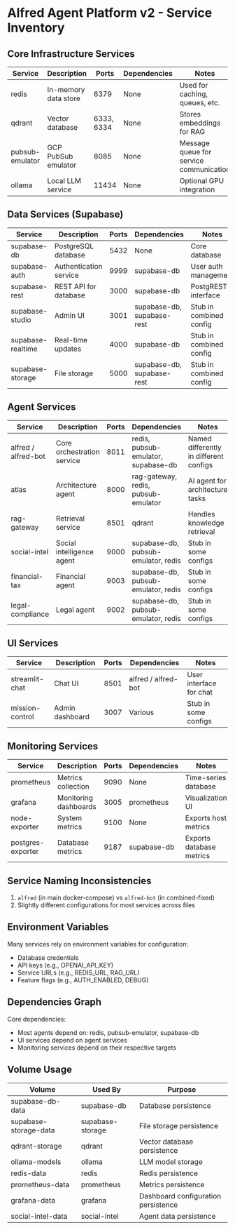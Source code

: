 # Alfred Agent Platform v2 - Service Inventory

## Core Infrastructure Services

| Service | Description | Ports | Dependencies | Notes |
|---------|-------------|-------|-------------|-------|
| redis | In-memory data store | 6379 | None | Used for caching, queues, etc. |
| qdrant | Vector database | 6333, 6334 | None | Stores embeddings for RAG |
| pubsub-emulator | GCP PubSub emulator | 8085 | None | Message queue for service communication |
| ollama | Local LLM service | 11434 | None | Optional GPU integration |

## Data Services (Supabase)

| Service | Description | Ports | Dependencies | Notes |
|---------|-------------|-------|-------------|-------|
| supabase-db | PostgreSQL database | 5432 | None | Core database |
| supabase-auth | Authentication service | 9999 | supabase-db | User auth management |
| supabase-rest | REST API for database | 3000 | supabase-db | PostgREST interface |
| supabase-studio | Admin UI | 3001 | supabase-db, supabase-rest | Stub in combined config |
| supabase-realtime | Real-time updates | 4000 | supabase-db | Stub in combined config |
| supabase-storage | File storage | 5000 | supabase-db, supabase-rest | Stub in combined config |

## Agent Services

| Service | Description | Ports | Dependencies | Notes |
|---------|-------------|-------|-------------|-------|
| alfred / alfred-bot | Core orchestration service | 8011 | redis, pubsub-emulator, supabase-db | Named differently in different configs |
| atlas | Architecture agent | 8000 | rag-gateway, redis, pubsub-emulator | AI agent for architecture tasks |
| rag-gateway | Retrieval service | 8501 | qdrant | Handles knowledge retrieval |
| social-intel | Social intelligence agent | 9000 | supabase-db, pubsub-emulator, redis | Stub in some configs |
| financial-tax | Financial agent | 9003 | supabase-db, pubsub-emulator, redis | Stub in some configs |
| legal-compliance | Legal agent | 9002 | supabase-db, pubsub-emulator, redis | Stub in some configs |

## UI Services

| Service | Description | Ports | Dependencies | Notes |
|---------|-------------|-------|-------------|-------|
| streamlit-chat | Chat UI | 8501 | alfred / alfred-bot | User interface for chat |
| mission-control | Admin dashboard | 3007 | Various | Stub in some configs |

## Monitoring Services

| Service | Description | Ports | Dependencies | Notes |
|---------|-------------|-------|-------------|-------|
| prometheus | Metrics collection | 9090 | None | Time-series database |
| grafana | Monitoring dashboards | 3005 | prometheus | Visualization UI |
| node-exporter | System metrics | 9100 | None | Exports host metrics |
| postgres-exporter | Database metrics | 9187 | supabase-db | Exports database metrics |

## Service Naming Inconsistencies

1. `alfred` (in main docker-compose) vs `alfred-bot` (in combined-fixed)
2. Slightly different configurations for most services across files

## Environment Variables

Many services rely on environment variables for configuration:

- Database credentials
- API keys (e.g., OPENAI_API_KEY)
- Service URLs (e.g., REDIS_URL, RAG_URL)
- Feature flags (e.g., AUTH_ENABLED, DEBUG)

## Dependencies Graph

Core dependencies:
- Most agents depend on: redis, pubsub-emulator, supabase-db
- UI services depend on agent services
- Monitoring services depend on their respective targets

## Volume Usage

| Volume | Used By | Purpose |
|--------|---------|---------|
| supabase-db-data | supabase-db | Database persistence |
| supabase-storage-data | supabase-storage | File storage persistence |
| qdrant-storage | qdrant | Vector database persistence |
| ollama-models | ollama | LLM model storage |
| redis-data | redis | Redis persistence |
| prometheus-data | prometheus | Metrics persistence |
| grafana-data | grafana | Dashboard configuration persistence |
| social-intel-data | social-intel | Agent data persistence |